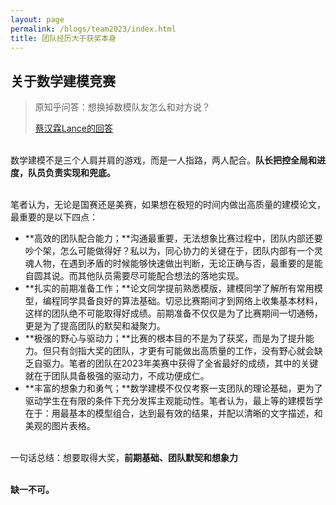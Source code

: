 ```yaml
---
layout: page
permalink: /blogs/team2023/index.html
title: 团队经历大于获奖本身
---
```


## 关于数学建模竞赛

> 原知乎问答：想换掉数模队友怎么和对方说？
>
> [蔡汉霖Lance的回答](https://www.zhihu.com/question/611481905/answer/3125845087)

<br>数学建模不是三个人肩并肩的游戏，而是一人指路，两人配合。**队长把控全局和进度，队员负责实现和兜底。**

<br>笔者认为，无论是国赛还是美赛，如果想在极短的时间内做出高质量的建模论文，最重要的是以下四点：

- **高效的团队配合能力；**沟通最重要，无法想象比赛过程中，团队内部还要吵个架，怎么可能做得好？私以为，同心协力的关键在于，团队内部有一个灵魂人物，在遇到矛盾的时候能够快速做出判断，无论正确与否，最重要的是能自圆其说。而其他队员需要尽可能配合想法的落地实现。
- **扎实的前期准备工作；**论文同学提前熟悉模版，建模同学了解所有常用模型，编程同学具备良好的算法基础。切忌比赛期间才到网络上收集基本材料，这样的团队绝不可能取得好成绩。前期准备不仅仅是为了比赛期间一切通畅，更是为了提高团队的默契和凝聚力。
- **极强的野心与驱动力；**比赛的根本目的不是为了获奖，而是为了提升能力。但只有剑指大奖的团队，才更有可能做出高质量的工作，没有野心就会缺乏自驱力。笔者的团队在2023年美赛中获得了全省最好的成绩，其中的关键就在于团队具备极强的驱动力，不成功便成仁。
- **丰富的想象力和勇气；**数学建模不仅仅考察一支团队的理论基础，更为了驱动学生在有限的条件下充分发挥主观能动性。笔者认为，最上等的建模哲学在于：用最基本的模型组合，达到最有效的结果，并配以清晰的文字描述，和美观的图片表格。

<br>一句话总结：想要取得大奖，**前期基础、团队默契和想象力**

<br>**缺一不可。**

<br>
